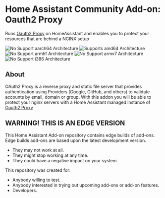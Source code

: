 # Home Assistant Community Add-on: Oauth2 Proxy

Runs [Oauth2 Proxy][oauth2-proxy] on HomeAssistant and enables you to protect your resources that are behind a NGINX setup

![No Support aarch64 Architecture][aarch64-shield]
![Supports amd64 Architecture][amd64-shield]
![No Support armhf Architecture][armhf-shield]
![No Support armv7 Architecture][armv7-shield]
![No Support i386 Architecture][i386-shield]

## About

OAuth2 Proxy is a reverse proxy and static file server that provides authentication using Providers (Google, GitHub, and others) to validate accounts by email, domain or group.
With this addon you will be able to protect your nginx servers with a Home Assistant managed instance of [Oauth2 Proxy][oauth2-proxy]

## WARNING! THIS IS AN EDGE VERSION

This Home Assistant Add-on repository contains edge builds of add-ons.
Edge builds add-ons are based upon the latest development version.

- They may not work at all.
- They might stop working at any time.
- They could have a negative impact on your system.

This repository was created for:

- Anybody willing to test.
- Anybody interested in trying out upcoming add-ons or add-on features.
- Developers.

[oauth2-proxy]: https://oauth2-proxy.github.io/oauth2-proxy/

[aarch64-shield]: https://img.shields.io/badge/aarch64-no-red.svg
[amd64-shield]: https://img.shields.io/badge/amd64-yes-green.svg
[armhf-shield]: https://img.shields.io/badge/armhf-no-red.svg
[armv7-shield]: https://img.shields.io/badge/armv7-no-red.svg
[i386-shield]: https://img.shields.io/badge/i386-no-red.svg

